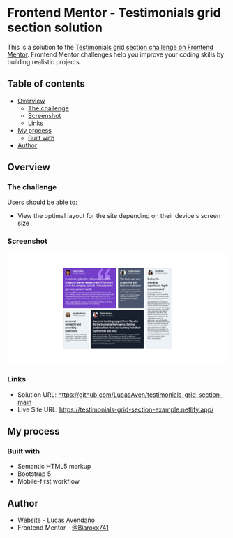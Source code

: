 # Frontend Mentor - Testimonials grid section solution

This is a solution to the [Testimonials grid section challenge on Frontend Mentor](https://www.frontendmentor.io/challenges/testimonials-grid-section-Nnw6J7Un7). Frontend Mentor challenges help you improve your coding skills by building realistic projects. 

## Table of contents

- [Overview](#overview)
  - [The challenge](#the-challenge)
  - [Screenshot](#screenshot)
  - [Links](#links)
- [My process](#my-process)
  - [Built with](#built-with)
- [Author](#author)

## Overview

### The challenge

Users should be able to:

- View the optimal layout for the site depending on their device's screen size

### Screenshot

![](./design/screenshot.png)

### Links

- Solution URL: https://github.com/LucasAven/testimonials-grid-section-main
- Live Site URL: https://testimonials-grid-section-example.netlify.app/

## My process

### Built with

- Semantic HTML5 markup
- Bootstrap 5
- Mobile-first workflow

## Author

- Website - [Lucas Avendaño](https://avenmess.netlify.app/)
- Frontend Mentor - [@Biaroxx741](https://www.frontendmentor.io/profile/Biaroxx741)
